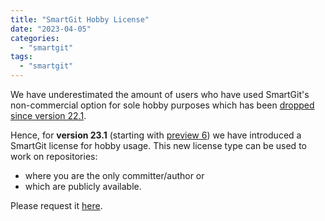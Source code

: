 ```yaml
---
title: "SmartGit Hobby License"
date: "2023-04-05"
categories: 
  - "smartgit"
tags: 
  - "smartgit"
---
```


We have underestimated the amount of users who have used SmartGit's non-commercial option for sole hobby purposes which has been [dropped since version 22.1](https://www.syntevo.com/blog/?p=5363).

Hence, for **version 23.1** (starting with [preview 6](https://www.syntevo.com/smartgit/preview/)) we have introduced a SmartGit license for hobby usage. This new license type can be used to work on repositories:

- where you are the only committer/author or
- which are publicly available.

Please request it [here](https://www.syntevo.com/register-non-commercial/#hobby).
